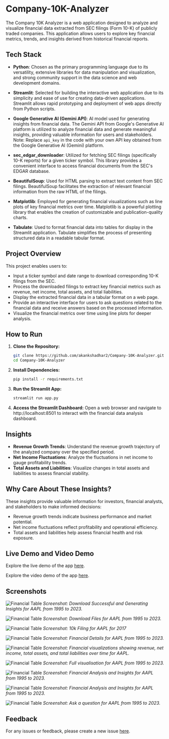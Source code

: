 # Company-10K-Analyzer

The Company 10K Analyzer is a web application designed to analyze and visualize financial data extracted from SEC filings (Form 10-K) of publicly traded companies. This application allows users to explore key financial metrics, trends, and insights derived from historical financial reports.

## Tech Stack

- **Python**: Chosen as the primary programming language due to its versatility, extensive libraries for data manipulation and visualization, and strong community support in the data science and web development domains.
  
- **Streamlit**: Selected for building the interactive web application due to its simplicity and ease of use for creating data-driven applications. Streamlit allows rapid prototyping and deployment of web apps directly from Python scripts.

- **Google Generative AI (Gemini API)**: AI model used for generating insights from financial data. The Gemini API from Google's Generative AI platform is utilized to analyze financial data and generate meaningful insights, providing valuable information for users and stakeholders.
Note: Replace `api_key` in the code with your own API key obtained from the Google Generative AI (Gemini) platform.

- **sec_edgar_downloader**: Utilized for fetching SEC filings (specifically 10-K reports) for a given ticker symbol. This library provides a convenient interface to access financial documents from the SEC's EDGAR database.

- **BeautifulSoup**: Used for HTML parsing to extract text content from SEC filings. BeautifulSoup facilitates the extraction of relevant financial information from the raw HTML of the filings.

- **Matplotlib**: Employed for generating financial visualizations such as line plots of key financial metrics over time. Matplotlib is a powerful plotting library that enables the creation of customizable and publication-quality charts.

- **Tabulate**: Used to format financial data into tables for display in the Streamlit application. Tabulate simplifies the process of presenting structured data in a readable tabular format.

## Project Overview

This project enables users to:

- Input a ticker symbol and date range to download corresponding 10-K filings from the SEC.
- Process the downloaded filings to extract key financial metrics such as revenue, net income, total assets, and total liabilities.
- Display the extracted financial data in a tabular format on a web page.
- Provide an interactive interface for users to ask questions related to the financial data and receive answers based on the processed information.
- Visualize the financial metrics over time using line plots for deeper analysis.



## How to Run

1. **Clone the Repository:**
   ```bash
   git clone https://github.com/akankshadhar2/Company-10K-Analyzer.git
   cd Company-10K-Analyzer
2. **Install Dependencies:**
   ```bash
   pip install -r requirements.txt
3. **Run the Streamlit App:**
   ```bash
   streamlit run app.py
4. **Access the Streamlit Dashboard:**
   Open a web browser and navigate to http://localhost:8501 to interact with the financial data analysis dashboard.

## Insights

- **Revenue Growth Trends**: Understand the revenue growth trajectory of the analyzed company over the specified period.
- **Net Income Fluctuations**: Analyze the fluctuations in net income to gauge profitability trends.
- **Total Assets and Liabilities**: Visualize changes in total assets and liabilities to assess financial stability.
  
## Why Care About These Insights?

These insights provide valuable information for investors, financial analysts, and stakeholders to make informed decisions:

- Revenue growth trends indicate business performance and market potential.
- Net income fluctuations reflect profitability and operational efficiency.
- Total assets and liabilities help assess financial health and risk exposure.

## Live Demo and Video Demo

Explore the live demo of the app [here](https://company-10k-analyzer.streamlit.app/).

Explore the video demo of the app [here](https://drive.google.com/file/d/1fc60fyt2ICgrCA_zJvlYn5HllCJhkViB/view?usp=sharing).

## Screenshots

![Financial Table](Screenshots/Generating%20Insights.png)
*Screenshot: Download Successful and Generating Insights for AAPL from 1995 to 2023.*

![Financial Table](Screenshots/Files_Downloaded.png)
*Screenshot: Download Files for AAPL from 1995 to 2023.*

![Financial Table](Screenshots/Filing_file.png)
*Screenshot: 10k Filing for AAPL for 2017*

![Financial Table](Screenshots/FD4.png)
*Screenshot: Financial Details for AAPL from 1995 to 2023.*

![Financial Table](Screenshots/FV1.png)
*Screenshot: Financial visualizations showing revenue, net income, total assets, and total liabilities over time for AAPL.*

![Financial Table](Screenshots/TOTAL%20FV.png)
*Screenshot: Full visualisation for AAPL from 1995 to 2023.*

![Financial Table](Screenshots/FA1.png)
*Screenshot: Financial Analysis and Insights for AAPL from 1995 to 2023.*

![Financial Table](Screenshots/FA2.png)
*Screenshot: Financial Analysis and Insights for AAPL from 1995 to 2023.*


![Financial Table](Screenshots/ASK.png)
*Screenshot: Ask a question for AAPL from 1995 to 2023.*

## Feedback

For any issues or feedback, please create a new issue [here](https://github.com/akankshadhar2/Company-10K-Analyzer/issues).



   
